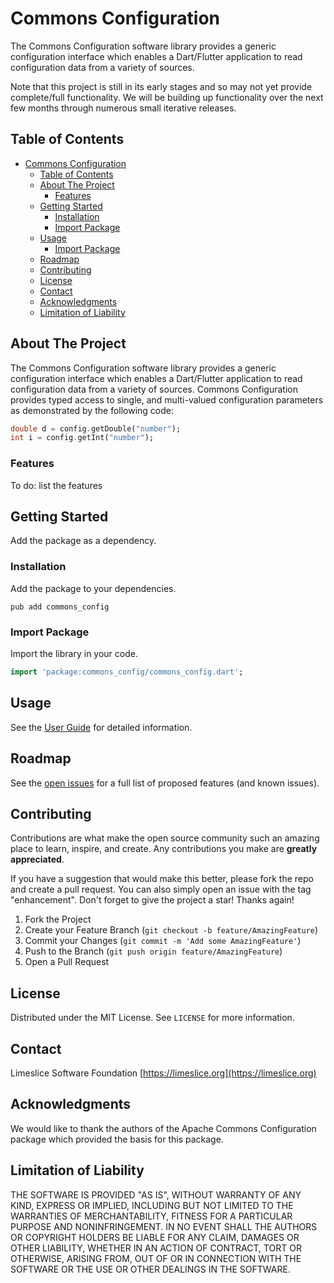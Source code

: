 # Commons Configuration

The Commons Configuration software library provides a generic configuration interface which enables a Dart/Flutter application to read configuration data from a variety of sources.

Note that this project is still in its early stages and so may not yet provide complete/full functionality. We will be building up functionality over the next few months through numerous small iterative releases.

## Table of Contents
- [Commons Configuration](#commons-configuration)
  - [Table of Contents](#table-of-contents)
  - [About The Project](#about-the-project)
    - [Features](#features)
  - [Getting Started](#getting-started)
    - [Installation](#installation)
    - [Import Package](#import-package)
  - [Usage](#usage)
    - [Import Package](#import-package)
  - [Roadmap](#roadmap)
  - [Contributing](#contributing)
  - [License](#license)
  - [Contact](#contact)
  - [Acknowledgments](#acknowledgments)
  - [Limitation of Liability](#limitation-of-liability)

## About The Project

The Commons Configuration software library provides a generic configuration interface which enables a Dart/Flutter application to read configuration data from a variety of sources. Commons Configuration provides typed access to single, and multi-valued configuration parameters as demonstrated by the following code:

```Dart
double d = config.getDouble("number");
int i = config.getInt("number");
```

### Features
To do: list the features

## Getting Started

Add the package as a dependency.

### Installation
Add the package to your dependencies.

```
pub add commons_config
```

### Import Package

Import the library in your code.

```Dart
import 'package:commons_config/commons_config.dart';
```

## Usage
See the [User Guide](docs/user-guide.md) for detailed information.

## Roadmap

See the [open issues](https://github.com/Limeslice-Software-Foundation/commons-config/issues) for a full list of proposed features (and known issues).

## Contributing

Contributions are what make the open source community such an amazing place to learn, inspire, and create. Any contributions you make are **greatly appreciated**.

If you have a suggestion that would make this better, please fork the repo and create a pull request. You can also simply open an issue with the tag "enhancement".
Don't forget to give the project a star! Thanks again!

1. Fork the Project
2. Create your Feature Branch (`git checkout -b feature/AmazingFeature`)
3. Commit your Changes (`git commit -m 'Add some AmazingFeature'`)
4. Push to the Branch (`git push origin feature/AmazingFeature`)
5. Open a Pull Request


## License

Distributed under the MIT License. See `LICENSE` for more information.

## Contact

Limeslice Software Foundation [https://limeslice.org](https://limeslice.org)


## Acknowledgments

We would like to thank the authors of the Apache Commons Configuration package which provided the basis for this package. 

## Limitation of Liability

THE SOFTWARE IS PROVIDED "AS IS", WITHOUT WARRANTY OF ANY KIND, EXPRESS OR
IMPLIED, INCLUDING BUT NOT LIMITED TO THE WARRANTIES OF MERCHANTABILITY,
FITNESS FOR A PARTICULAR PURPOSE AND NONINFRINGEMENT. IN NO EVENT SHALL THE
AUTHORS OR COPYRIGHT HOLDERS BE LIABLE FOR ANY CLAIM, DAMAGES OR OTHER
LIABILITY, WHETHER IN AN ACTION OF CONTRACT, TORT OR OTHERWISE, ARISING FROM,
OUT OF OR IN CONNECTION WITH THE SOFTWARE OR THE USE OR OTHER DEALINGS IN THE
SOFTWARE.